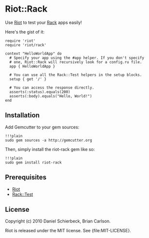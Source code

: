 
# Riot::Rack

Use [Riot](http://github.com/thumblemonks/riot/) to test your [Rack](http://rack.rubyforge.org/)
apps easily!

Here's the gist of it:

    require 'riot'
    require 'riot/rack'

    context "HelloWorldApp" do
      # Specify your app using the #app helper. If you don't specify
      # one, Riot::Rack will recursively look for a config.ru file.
      app { HelloWorldApp }

      # You can use all the Rack::Test helpers in the setup blocks.
      setup { get '/' }

      # You can access the response directly.
      asserts(:status).equals(200)
      asserts(:body).equals("Hello, World!")
    end


## Installation

Add Gemcutter to your gem sources:

    !!!plain
    sudo gem sources -a http://gemcutter.org

Then, simply install the riot-rack gem like so:

    !!!plain
    sudo gem install riot-rack


## Prerequisites

- [Riot](http://github.com/thumblemonks/riot)
- [Rack::Test](http://github.com/brynary/rack-test)


## License

Copyright (c) 2010 Daniel Schierbeck, Brian Carlson.

Riot is released under the MIT license. See {file:MIT-LICENSE}.
